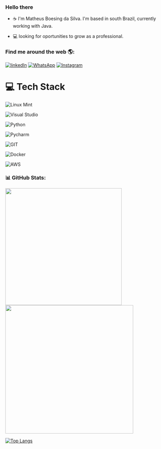 ### Hello there</h2>
-  ☕ I'm Matheus Boesing da Silva. I'm based in south Brazil, currently working with Java.
<!-- - 🥷 Aspiring to be a pentester. -->
- 💻 looking for oportunities to grow as a professional.

### Find me around the web 🌎:
<a href="https://www.linkedin.com/in/matheus-boesing-da-silva-285031163/">![linkedIn](https://img.shields.io/badge/LinkedIn-0077B5?style=for-the-badge&logo=linkedin&logoColor=white)</a>
<a href="https://wa.me/5548991550686">![WhatsApp](https://img.shields.io/badge/WhatsApp-25D366?style=for-the-badge&logo=WhatsApp&logoColor=white)</a>
<a href="https://www.instagram.com/bsg_matheus/">![Instagram](https://img.shields.io/badge/Instagram-E4405F?style=for-the-badge&logo=instagram&logoColor=white)</a>

# 💻 Tech Stack
![Linux Mint](https://img.shields.io/badge/Linux_Mint-87CF3E?style=for-the-badge&logo=linux-mint&logoColor=white)
<!-- ![C#](https://img.shields.io/badge/C%23-239120?style=for-the-badge&logo=csharp&logoColor=white) -->
<!-- ![Unity](https://img.shields.io/badge/Unity-100000?style=for-the-badge&logo=unity&logoColor=white) -->
![Visual Studio](https://img.shields.io/badge/Visual_Studio-5C2D91?style=for-the-badge&logo=visual%20studio&logoColor=white)
<!-- ![intelliJ Idea](https://img.shields.io/badge/IntelliJ_IDEA-000000.svg?style=for-the-badge&logo=intellij-idea&logoColor=white) -->
<!-- ![Spring Boot](https://img.shields.io/badge/Spring_Boot-F2F4F9?style=for-the-badge&logo=spring-boot) -->
<!-- ![Apache Maven](https://img.shields.io/badge/apache_maven-C71A36?style=for-the-badge&logo=apachemaven&logoColor=white) -->
![Python](https://img.shields.io/badge/Python-FFD43B?style=for-the-badge&logo=python&logoColor=blue)
<!-- ![Numpy](https://img.shields.io/badge/Numpy-777BB4?style=for-the-badge&logo=numpy&logoColor=white) -->
![Pycharm](https://img.shields.io/badge/PyCharm-000000.svg?&style=for-the-badge&logo=PyCharm&logoColor=white)
<!-- ![Django](https://img.shields.io/badge/Django-092E20?style=for-the-badge&logo=django&logoColor=green) -->
<!-- ![DjangoRESTFramework](https://img.shields.io/badge/django%20rest-ff1709?style=for-the-badge&logo=django&logoColor=white) -->
<!-- ![Flask](https://img.shields.io/badge/Flask-000000?style=for-the-badge&logo=flask&logoColor=white) -->
![GIT](https://img.shields.io/badge/GIT-E44C30?style=for-the-badge&logo=git&logoColor=white)
<!-- ![Jira](https://img.shields.io/badge/Jira-0052CC?style=for-the-badge&logo=Jira&logoColor=white) -->
<!-- ![PHP](https://img.shields.io/badge/PHP-777BB4?style=for-the-badge&logo=php&logoColor=white) -->
<!-- ![PHPStorm](http://img.shields.io/badge/-PHPStorm-181717?style=for-the-badge&logo=phpstorm&logoColor=white) -->
<!-- ![Laravel](https://img.shields.io/badge/Laravel-label?style=for-the-badge&logo=laravel&logoColor=white&color=%23FF2D20) -->
<!-- ![Composer](https://img.shields.io/badge/Composer-885630?style=for-the-badge&logo=Composer&logoColor=white) -->
![Docker](https://img.shields.io/badge/docker-%23007ACC.svg?style=for-the-badge&logo=docker&logoColor=white&color=%232496ED)
<!-- ![JavaScript](https://img.shields.io/badge/javascript-%23323330.svg?style=for-the-badge&logo=javascript&logoColor=%23F7DF1E) -->
<!-- ![Vue.js](https://img.shields.io/badge/vue-%2335495e.svg?style=for-the-badge&logo=vuedotjs&logoColor=%234FC08D) -->
<!-- ![React](https://img.shields.io/badge/react-%2320232a.svg?style=for-the-badge&logo=react&logoColor=%2361DAFB) -->
<!-- ![React Router](https://img.shields.io/badge/React_Router-CA4245?style=for-the-badge&logo=react-router&logoColor=white) -->
<!-- ![Next JS](https://img.shields.io/badge/Next-black?style=for-the-badge&logo=next.js&logoColor=white) -->
<!-- ![Node JS](https://img.shields.io/badge/Node%20js-339933?style=for-the-badge&logo=nodedotjs&logoColor=white) -->
<!-- ![Axios](https://img.shields.io/badge/axios-671ddf?&style=for-the-badge&logo=axios&logoColor=white) -->
<!-- ![ant Design](https://img.shields.io/badge/Ant%20Design-1890FF?style=for-the-badge&logo=antdesign&logoColor=white) -->
<!-- ![materialUI](https://img.shields.io/badge/Material%20UI-007FFF?style=for-the-badge&logo=mui&logoColor=white) -->
<!-- ![HTML5](https://img.shields.io/badge/html5-%23E34F26.svg?style=for-the-badge&logo=html5&logoColor=white) -->
<!-- ![CSS3](https://img.shields.io/badge/css3-%231572B6.svg?style=for-the-badge&logo=css3&logoColor=white) -->
<!-- ![Bootstrap](https://img.shields.io/badge/Bootstrap-563D7C?style=for-the-badge&logo=bootstrap&logoColor=white) -->
![AWS](https://img.shields.io/badge/Amazon_AWS-FF9900?style=for-the-badge&logo=amazonaws&logoColor=white)
<!-- ![mySQL](https://img.shields.io/badge/MySQL-005C84?style=for-the-badge&logo=mysql&logoColor=white) -->
<!-- ![mariaDB](https://img.shields.io/badge/MariaDB-003545?style=for-the-badge&logo=mariadb&logoColor=white) -->
<!-- ![Udemy](https://img.shields.io/badge/Udemy-EC5252?style=for-the-badge&logo=Udemy&logoColor=white) -->

### 📊 GitHub Stats:
<img src="https://github-readme-stats-wheat-two-53.vercel.app/api?username=besigne&theme=neon&hide_border=false&include_all_commits=false&count_private=true&rank_icon=github"  width="364px" /><img src="https://github-readme-streak-stats.herokuapp.com/?user=besigne&theme=neon&hide_border=false"  width="400px" />

[![Top Langs](https://github-readme-stats.vercel.app/api/top-langs/?username=besigne&layout=compact&theme=radical)](https://github.com/besigne/github-readme-stats)
